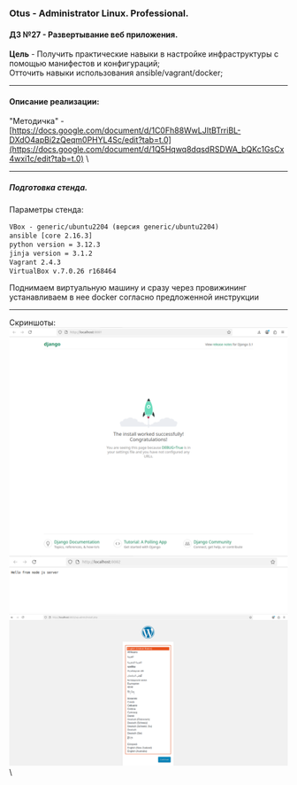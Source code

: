 ### **Otus - Administrator Linux. Professional.**  
#### **ДЗ №27 - Развертывание веб приложения.**  
**Цель** - Получить практические навыки в настройке инфраструктуры с помощью манифестов и конфигураций;\
Отточить навыки использования ansible/vagrant/docker;

****
#### **Описание реализации:**  
"Методичка" - [https://docs.google.com/document/d/1C0Fh88WwLJItBTrriBL-DXdO4apBi2zQeqm0PHYL4Sc/edit?tab=t.0](https://docs.google.com/document/d/1Q5Hqwq8dqsdRSDWA_bQKc1GsCx4wxi1c/edit?tab=t.0) \

***
##### Подготовка стенда.
Параметры стенда:
```
VBox - generic/ubuntu2204 (версия generic/ubuntu2204)
ansible [core 2.16.3]
python version = 3.12.3
jinja version = 3.1.2
Vagrant 2.4.3
VirtualBox v.7.0.26 r168464
```
Поднимаем виртуальную машину и сразу через провижининг устанавливаем в нее docker согласно предложенной инструкции 

***
Скриншоты:
![8081](https://github.com/YuP26/O_HT/blob/main/oht27-web/screens/8081.png)\
![8082](https://github.com/YuP26/O_HT/blob/main/oht27-web/screens/8082.png)\
![8083](https://github.com/YuP26/O_HT/blob/main/oht27-web/screens/8083.png)\
